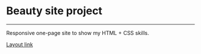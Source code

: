 # Beauty site project
____
Responsive one-page site to show my HTML + CSS skills.

[Layout link](https://www.figma.com/file/ZKD6gqiwogfiSCFQQeGfkJ/%5BPublished%5D%5BRU%5D-%C2%AB%E2%80%8EBeauty%C2%BB%E2%80%8E?node-id=0%3A1&t=9jaq8xIdDpBlk7ZJ-0)
